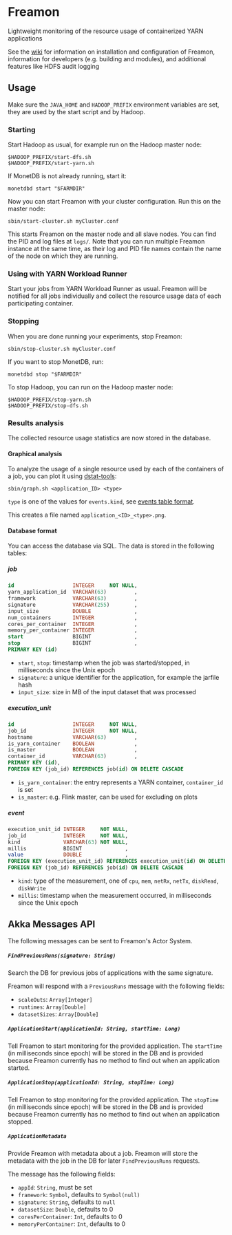 # Freamon
Lightweight monitoring of the resource usage of containerized YARN applications

See the [wiki](https://github.com/citlab/freamon/wiki) for information on installation and configuration of Freamon, information for developers (e.g. building and modules), and additional features like HDFS audit logging

## Usage
Make sure the `JAVA_HOME` and `HADOOP_PREFIX` environment variables are set, they are used by the start script and by Hadoop.

### Starting
Start Hadoop as usual, for example run on the Hadoop master node:

    $HADOOP_PREFIX/start-dfs.sh
    $HADOOP_PREFIX/start-yarn.sh

If MonetDB is not already running, start it:

    monetdbd start "$FARMDIR"

Now you can start Freamon with your cluster configuration. Run this on the master node:

    sbin/start-cluster.sh myCluster.conf

This starts Freamon on the master node and all slave nodes.
You can find the PID and log files at `logs/`.
Note that you can run multiple Freamon instance at the same time, as their
log and PID file names contain the name of the node on which they are running.

### Using with YARN Workload Runner
Start your jobs from YARN Workload Runner as usual.
Freamon will be notified for all jobs individually
and collect the resource usage data of each participating container.

### Stopping
When you are done running your experiments, stop Freamon:

    sbin/stop-cluster.sh myCluster.conf

If you want to stop MonetDB, run:

    monetdbd stop "$FARMDIR"

To stop Hadoop, you can run on the Hadoop master node:

    $HADOOP_PREFIX/stop-yarn.sh
    $HADOOP_PREFIX/stop-dfs.sh

### Results analysis
The collected resource usage statistics are now stored in the database.

#### Graphical analysis
To analyze the usage of a single resource used by each of the containers of a job,
you can plot it using [dstat-tools](https://github.com/citlab/dstat-tools):

    sbin/graph.sh <application_ID> <type>

`type` is one of the values for `events.kind`, see [events table format](#events).

This creates a file named `application_<ID>_<type>.png`.

#### Database format
You can access the database via SQL.
The data is stored in the following tables:

##### job
```sql
id                   INTEGER     NOT NULL,
yarn_application_id  VARCHAR(63)         ,
framework            VARCHAR(63)         ,
signature            VARCHAR(255)        ,
input_size           DOUBLE              ,
num_containers       INTEGER             ,
cores_per_container  INTEGER             ,
memory_per_container INTEGER             ,
start                BIGINT              ,
stop                 BIGINT              ,
PRIMARY KEY (id)
```

- `start`, `stop`: timestamp when the job was started/stopped, in milliseconds since the Unix epoch
- `signature`: a unique identifier for the application, for example the jarfile hash
- `input_size`: size in MB of the input dataset that was processed

##### execution_unit
```sql
id                   INTEGER     NOT NULL,
job_id               INTEGER     NOT NULL,
hostname             VARCHAR(63)         ,
is_yarn_container    BOOLEAN             ,
is_master            BOOLEAN             ,
container_id         VARCHAR(63)         ,
PRIMARY KEY (id),
FOREIGN KEY (job_id) REFERENCES job(id) ON DELETE CASCADE
```

- `is_yarn_container`: the entry represents a YARN container, `container_id` is set
- `is_master`: e.g. Flink master, can be used for excluding on plots

##### event
```sql
execution_unit_id INTEGER     NOT NULL,
job_id            INTEGER     NOT NULL,
kind              VARCHAR(63) NOT NULL,
millis            BIGINT              ,
value             DOUBLE              ,
FOREIGN KEY (execution_unit_id) REFERENCES execution_unit(id) ON DELETE CASCADE,
FOREIGN KEY (job_id) REFERENCES job(id) ON DELETE CASCADE
```

- `kind`: type of the measurement, one of `cpu`, `mem`, `netRx`, `netTx`, `diskRead`, `diskWrite`
- `millis`: timestamp when the measurement occurred, in milliseconds since the Unix epoch

## Akka Messages API
The following messages can be sent to Freamon's Actor System.

##### `FindPreviousRuns(signature: String)`
Search the DB for previous jobs of applications with the same signature.

Freamon will respond with a `PreviousRuns` message with the following fields:
- `scaleOuts`: `Array[Integer]`
- `runtimes`: `Array[Double]`
- `datasetSizes`: `Array[Double]`

##### `ApplicationStart(applicationId: String, startTime: Long)`
Tell Freamon to start monitoring for the provided application.
The `startTime` (in milliseconds since epoch) will be stored in the DB and is provided because Freamon currently has no method to find out when an application started.

##### `ApplicationStop(applicationId: String, stopTime: Long)`
Tell Freamon to stop monitoring for the provided application.
The `stopTime` (in milliseconds since epoch) will be stored in the DB and is provided because Freamon currently has no method to find out when an application stopped.

##### `ApplicationMetadata`
Provide Freamon with metadata about a job.
Freamon will store the metadata with the job in the DB for later `FindPreviousRuns` requests.

The message has the following fields:
- `appId`: `String`, must be set
- `framework`: `Symbol`, defaults to `Symbol(null)`
- `signature`: `String`, defaults to `null`
- `datasetSize`: `Double`, defaults to 0
- `coresPerContainer`: `Int`, defaults to 0
- `memoryPerContainer`: `Int`, defaults to 0
